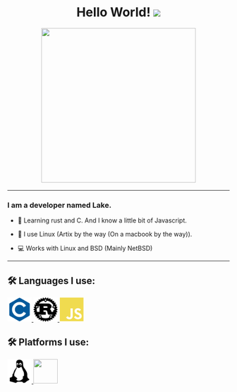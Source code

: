 <div align=center>
<h1>
  Hello World!
  <img src="https://media.giphy.com/media/hvRJCLFzcasrR4ia7z/giphy.gif" width="30px"/>
</h1>

<div align="center">
  <img src="https://media.giphy.com/media/JIX9t2j0ZTN9S/giphy.gif" width="350" height="350"/>
</div>
</div>

---

### I am a developer named Lake.

- :seedling: Learning rust and C. And I know a little bit of Javascript.

- :penguin: I use Linux (Artix by the way (On a macbook by the way)).

- :computer: Works with Linux and BSD (Mainly NetBSD)
---

## :hammer_and_wrench: Languages I use:

<a href="https://en.wikipedia.org/wiki/C_(programming_language)">
  <img src="https://github.com/devicons/devicon/blob/master/icons/c/c-plain.svg" width="55" height="55"/>
</a>

<a href="https://www.rust-lang.org/">
  <img src="https://github.com/devicons/devicon/blob/master/icons/rust/rust-plain.svg" width="55" height="55"/>
</a>

<a href="https://www.javascript.com/">
  <img src="https://github.com/devicons/devicon/blob/master/icons/javascript/javascript-plain.svg" width="55" height="55"/>
</a>

## :hammer_and_wrench: Platforms I use:

<a href="https://www.linux.org/">
  <img src="https://github.com/devicons/devicon/blob/master/icons/linux/linux-plain.svg" width="55" height="55"/>
</a>

<a href="https://www.netbsd.org/">
  <img src="https://cdn0.iconfinder.com/data/icons/flat-round-system/512/netbsd-512.png" width="55" height="55"/>
</a>
